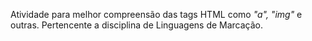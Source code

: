 Atividade para melhor compreensão das tags HTML como <em>"a", "img"</em> e outras. Pertencente a disciplina de Linguagens de Marcação. 
